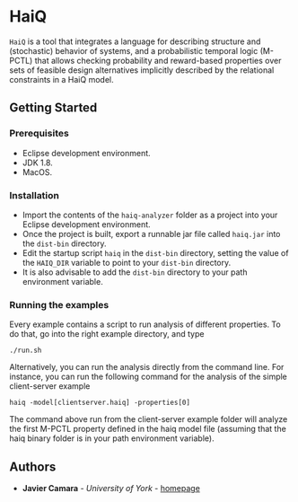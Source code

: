 # HaiQ

`HaiQ` is a tool that integrates a language for describing structure and (stochastic) behavior of systems, and a probabilistic temporal logic (M-PCTL) that allows checking probability and reward-based properties over sets of feasible design alternatives implicitly described by the relational constraints in a HaiQ model.

## Getting Started

### Prerequisites

- Eclipse development environment.
- JDK 1.8.
- MacOS.

### Installation 

* Import the contents of the `haiq-analyzer` folder as a project into your Eclipse development environment. 
* Once the project is built, export a runnable jar file called `haiq.jar` into the `dist-bin` directory.
* Edit the startup script `haiq` in the `dist-bin` directory, setting the value of the `HAIQ_DIR` variable to point to your `dist-bin` directory.
* It is also advisable to add the `dist-bin` directory to your path environment variable.


### Running the examples

Every example contains a script to run analysis of different properties. To do that, go into the right example directory, and type

```
./run.sh
```

Alternatively, you can run the analysis directly from the command line. For instance, you can run the following command for the analysis of the simple client-server example

```
haiq -model[clientserver.haiq] -properties[0]
```

The command above run from the client-server example folder will analyze the first M-PCTL property defined in the haiq model file (assuming that the haiq binary folder is in your path environment variable).


## Authors

* **Javier Camara** - *University of York* - [homepage](http://www.javicamara.com)

